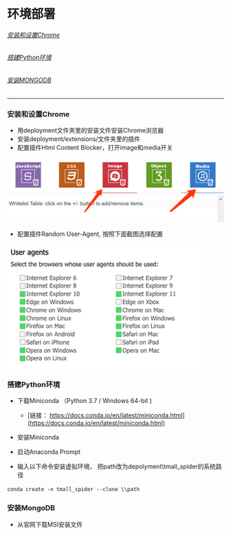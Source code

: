 # 环境部署

###### [安装和设置Chrome](#安装和设置chrome)

###### [搭建Python环境](#搭建python环境)

###### [安装MONGODB](#安装mongodb)

---

### 安装和设置Chrome

* 用deployment文件夹里的安装文件安装Chrome浏览器
* 安装deployment/extensions/文件夹里的插件
* 配置插件Html Content Blocker，打开image和media开关

![](/assets/content_blocker.png)

* 配置插件Random User-Agent, 按照下面截图选择配置

![](/assets/ua.png)

#### 

### 搭建Python环境

* 下载Miniconda  （Python 3.7 / Windows 64-bit \)

  * [链接： https://docs.conda.io/en/latest/miniconda.html](https://docs.conda.io/en/latest/miniconda.html)

* 安装Miniconda

* 启动Anaconda Prompt

* 输入以下命令安装虚拟环境， 把path改为depolyment\tmall\_spider的系统路径

`conda create -n tmall_spider --clone \\path`

### 安装MongoDB

* 从官网下载MSI安装文件

















